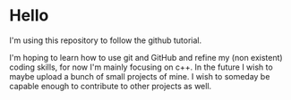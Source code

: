 # Hello
I'm using this repository to follow the github tutorial.

I'm hoping to learn how to use git and GitHub and refine my (non existent) coding skills, for now I'm mainly focusing on c++.
In the future I wish to maybe upload a bunch of small projects of mine.
I wish to someday be capable enough to contribute to other projects as well.
